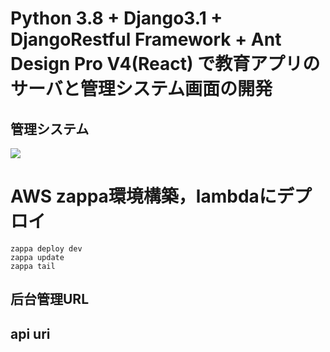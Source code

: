 #  Python 3.8 + Django3.1 + DjangoRestful Framework + Ant Design Pro V4(React) で教育アプリのサーバと管理システム画面の開発


## 管理システム
![](http://cdn.pic.mtianyan.cn/blog_img/20201204233849.png)


# AWS zappa環境構築，lambdaにデプロイ
```
zappa deploy dev
zappa update
zappa tail
```

## 后台管理URL
## api uri
